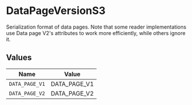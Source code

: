 # DataPageVersionS3

Serialization format of data pages. Note that some reader implementations use Data page V2's attributes to work more efficiently, while others ignore it.


## Values

| Name           | Value          |
| -------------- | -------------- |
| `DATA_PAGE_V1` | DATA_PAGE_V1   |
| `DATA_PAGE_V2` | DATA_PAGE_V2   |